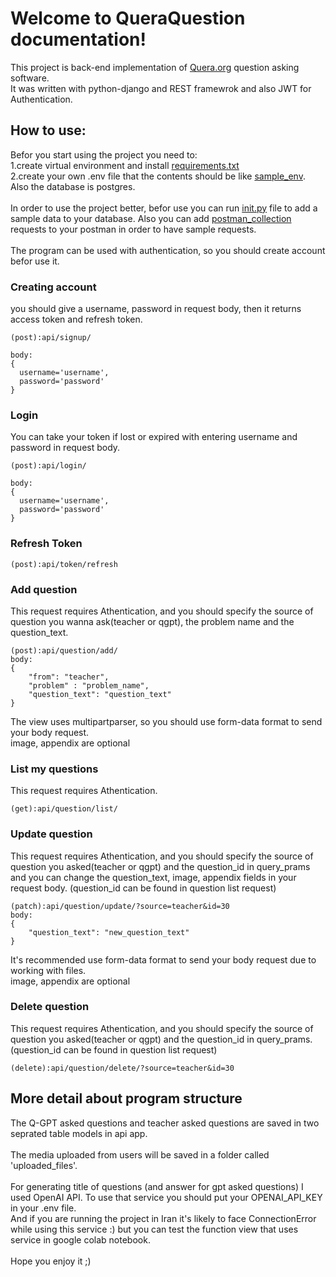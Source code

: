 # Welcome to QueraQuestion documentation!
This project is back-end implementation of [Quera.org](https://quera.org/) question asking software.<br>
It was written with python-django and REST framewrok and also JWT for Authentication.<br>
## How to use:
Befor you start using the project you need to:<br>
1.create virtual environment and install [requirements.txt](https://github.com/alirezagoldoust/quera/blob/cff1aa4aadd1f406cf30d3dcd466e19dd335cbe1/requirements.txt)<br>
2.create your own .env file that the contents should be like [sample_env](https://github.com/alirezagoldoust/quera/blob/492f4972471234f2245d2a7465f39b5d9a012857/sample_env).<br>
Also the database is postgres.<br><br>
In order to use the project better, befor use you can run [init.py](https://github.com/alirezagoldoust/quera/blob/9dd166e2ed2258254c589347a0ef0631e5f612aa/init.py) file to add a sample data to your database.
Also you can add [postman_collection](https://github.com/alirezagoldoust/quera/blob/08d1dfe36a0f667e67dd4e17d966f5ec99332021/Quera.postman_collection.json) requests to your postman in order to have sample requests.<br><br>
The program can be used with authentication, so you should create account befor use it.
### Creating account
you should give a username, password in request body, then it returns access token and refresh token.
```
(post):api/signup/

body:
{
  username='username',
  password='password'
}
```
### Login
You can take your token if lost or expired with entering username and password in request body.
```
(post):api/login/

body:
{
  username='username',
  password='password'
}
```
### Refresh Token
```
(post):api/token/refresh
```
### Add question
This request requires Athentication, and you should specify the source of question you wanna ask(teacher or qgpt), the problem name and the question_text.
```
(post):api/question/add/
body:
{
    "from": "teacher",
    "problem" : "problem_name",
    "question_text": "question_text"
}
```
The view uses multipartparser, so you should use form-data format to send your body request.<br>
image, appendix are optional
### List my questions
This request requires Athentication.
```
(get):api/question/list/
```
### Update question
This request requires Athentication, and you should specify the source of question you asked(teacher or qgpt) and the question_id in query_prams and you can change the question_text, image, appendix fields in your request body.
(question_id can be found in question list request)
```
(patch):api/question/update/?source=teacher&id=30
body:
{
    "question_text": "new_question_text"
}
```
It's recommended use form-data format to send your body request due to working with files.<br>
image, appendix are optional<be>
### Delete question
This request requires Athentication, and you should specify the source of question you asked(teacher or qgpt) and the question_id in query_prams.
(question_id can be found in question list request)
```
(delete):api/question/delete/?source=teacher&id=30
```
## More detail about program structure
The Q-GPT asked questions and teacher asked questions are saved in two seprated table models in api app.<br><br>
The media uploaded from users will be saved in a folder called 'uploaded_files'.<br><br>
For generating title of questions (and answer for gpt asked questions) I used OpenAI API. To use that service you should put your OPENAI_API_KEY in your .env file.<br>
And if you are running the project in Iran it's likely to face ConnectionError while using this service :) but you can test the function view that uses service in google colab notebook.<br><br>
Hope you enjoy it ;)

